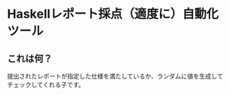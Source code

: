 Haskellレポート採点（適度に）自動化ツール
====================================

これは何？
----------
提出されたレポートが指定した仕様を満たしているか、ランダムに値を生成してチェックしてくれる子です。




